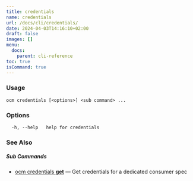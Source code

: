 ```yaml
---
title: credentials
name: credentials
url: /docs/cli/credentials/
date: 2024-04-03T14:16:10+02:00
draft: false
images: []
menu:
  docs:
    parent: cli-reference
toc: true
isCommand: true
---
```

### Usage

```
ocm credentials [<options>] <sub command> ...
```

### Options

```
  -h, --help   help for credentials
```

### See Also



##### Sub Commands

* [ocm credentials <b>get</b>](/docs/cli/credentials/get)	 &mdash; Get credentials for a dedicated consumer spec

